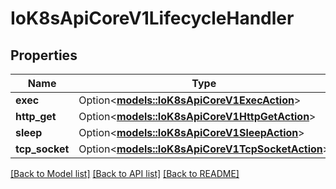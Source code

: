 # IoK8sApiCoreV1LifecycleHandler

## Properties

Name | Type | Description | Notes
------------ | ------------- | ------------- | -------------
**exec** | Option<[**models::IoK8sApiCoreV1ExecAction**](io.k8s.api.core.v1.ExecAction.md)> |  | [optional]
**http_get** | Option<[**models::IoK8sApiCoreV1HttpGetAction**](io.k8s.api.core.v1.HTTPGetAction.md)> |  | [optional]
**sleep** | Option<[**models::IoK8sApiCoreV1SleepAction**](io.k8s.api.core.v1.SleepAction.md)> |  | [optional]
**tcp_socket** | Option<[**models::IoK8sApiCoreV1TcpSocketAction**](io.k8s.api.core.v1.TCPSocketAction.md)> |  | [optional]

[[Back to Model list]](../README.md#documentation-for-models) [[Back to API list]](../README.md#documentation-for-api-endpoints) [[Back to README]](../README.md)



